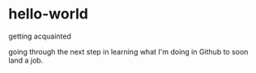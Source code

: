 # hello-world
getting acquainted

going through the next step in learning what I'm doing in Github to soon land a job.
